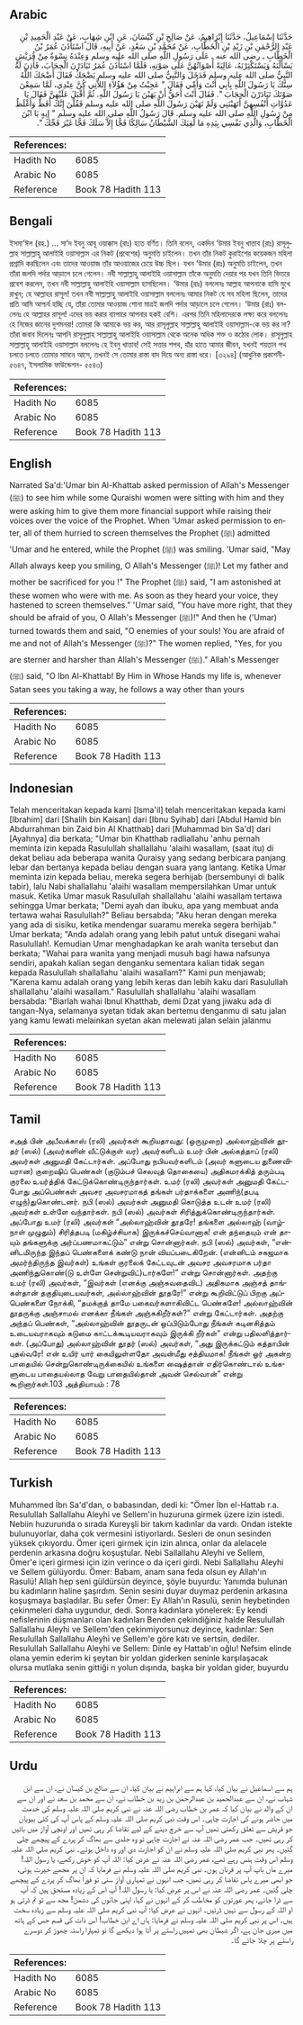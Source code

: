 ## Arabic


<div dir="rtl" lang="ar" style={{fontSize:'larger',backgroundColor:'#f8f9fa',padding:20}}>
حَدَّثَنَا إِسْمَاعِيلُ، حَدَّثَنَا إِبْرَاهِيمُ، عَنْ صَالِحِ بْنِ كَيْسَانَ، عَنِ ابْنِ شِهَابٍ، عَنْ عَبْدِ الْحَمِيدِ بْنِ عَبْدِ الرَّحْمَنِ بْنِ زَيْدِ بْنِ الْخَطَّابِ، عَنْ مُحَمَّدِ بْنِ سَعْدٍ، عَنْ أَبِيهِ، قَالَ اسْتَأْذَنَ عُمَرُ بْنُ الْخَطَّابِ ـ رضى الله عنه ـ عَلَى رَسُولِ اللَّهِ صلى الله عليه وسلم وَعِنْدَهُ نِسْوَةٌ مِنْ قُرَيْشٍ يَسْأَلْنَهُ وَيَسْتَكْثِرْنَهُ، عَالِيَةً أَصْوَاتُهُنَّ عَلَى صَوْتِهِ، فَلَمَّا اسْتَأْذَنَ عُمَرُ تَبَادَرْنَ الْحِجَابَ، فَأَذِنَ لَهُ النَّبِيُّ صلى الله عليه وسلم فَدَخَلَ وَالنَّبِيُّ صلى الله عليه وسلم يَضْحَكُ فَقَالَ أَضْحَكَ اللَّهُ سِنَّكَ يَا رَسُولَ اللَّهِ بِأَبِي أَنْتَ وَأُمِّي فَقَالَ ‏"‏ عَجِبْتُ مِنْ هَؤُلاَءِ اللاَّتِي كُنَّ عِنْدِي، لَمَّا سَمِعْنَ صَوْتَكَ تَبَادَرْنَ الْحِجَابَ ‏"‏‏.‏ فَقَالَ أَنْتَ أَحَقُّ أَنْ يَهَبْنَ يَا رَسُولَ اللَّهِ‏.‏ ثُمَّ أَقْبَلَ عَلَيْهِنَّ فَقَالَ يَا عَدُوَّاتِ أَنْفُسِهِنَّ أَتَهَبْنَنِي وَلَمْ تَهَبْنَ رَسُولَ اللَّهِ صلى الله عليه وسلم فَقُلْنَ إِنَّكَ أَفَظُّ وَأَغْلَظُ مِنْ رَسُولِ اللَّهِ صلى الله عليه وسلم‏.‏ قَالَ رَسُولُ اللَّهِ صلى الله عليه وسلم ‏"‏ إِيهٍ يَا ابْنَ الْخَطَّابِ، وَالَّذِي نَفْسِي بِيَدِهِ مَا لَقِيَكَ الشَّيْطَانُ سَالِكًا فَجًّا إِلاَّ سَلَكَ فَجًّا غَيْرَ فَجِّكَ ‏"‏‏.‏
</div>
<div style={{backgroundColor:'#f8f9fa',padding:20, marginBottom: 10}}><table> <thead> <tr> <th>References:</th> <th></th> </tr> </thead> <tbody><tr><td>Hadith No</td><td>6085</td></tr><tr><td>Arabic No</td><td>6085</td></tr><tr><td>Reference</td><td>Book 78 Hadith 113</td></tr></tbody></table></div>

## Bengali


<div dir="ltr" lang="bn" style={{fontSize:'larger',backgroundColor:'#f8f9fa',padding:20}}>
ইসমা‘ঈল (রহ.) ... সা’দ ইবনু আবূ ওয়াক্কাস (রাঃ) হতে বর্ণিত। তিনি বলেন, একদিন ‘উমার ইবনু খাত্তাব (রাঃ) রাসূলুল্লাহ সাল্লাল্লাহু আলাইহি ওয়াসাল্লাম এর নিকট (প্রবেশের) অনুমতি চাইলেন। তখন তাঁর নিকট কুরাইশের কয়েকজন মহিলা প্রশ্নাদি করছিলেন এবং তাদের আওয়াজ তাঁর আওয়াজের চেয়ে উচ্চ ছিল। যখন ‘উমার (রাঃ) অনুমতি চাইলেন, তখন তাঁরা জলদি পর্দার আড়ালে চলে গেলেন। নবী সাল্লাল্লাহু আলাইহি ওয়াসাল্লাম তাঁকে অনুমতি দেয়ার পর যখন তিনি ভিতরে প্রবেশ করলেন, তখন নবী সাল্লাল্লাহু আলাইহি ওয়াসাল্লাম হাসছিলেন। ‘উমার (রাঃ) বললেনঃ আল্লাহ আপনাকে হাসি মুখে রাখুন; হে আল্লাহর রাসূল! তখন নবী সাল্লাল্লাহু আলাইহি ওয়াসাল্লাম বললেনঃ আমার নিকট যে সব মহিলা ছিলেন, তাদের প্রতি আমি আশ্চর্য হচ্ছি যে, তাঁরা তোমার আওয়াজ শোনা মাত্রই জলদি পর্দার আড়ালে চলে গেলেন। ‘উমার (রাঃ) বললেনঃ হে আল্লাহর রাসূল! এদের ভয় করার ব্যাপারে আপনার হকই বেশি। এরপর তিনি মহিলাদেরকে লক্ষ্য করে বললেনঃ হে নিজের জানের দুশমনরা! তোমরা কি আমাকে ভয় কর, আর রাসূলুল্লাহ সাল্লাল্লাহু আলাইহি ওয়াসাল্লাম-কে ভয় কর না? তাঁরা জবাব দিলেনঃ আপনি রাসূলুল্লাহ সাল্লাল্লাহু আলাইহি ওয়াসাল্লাম থেকে অনেক অধিক শক্ত ও কঠোর লোক। রাসূলুল্লাহ সাল্লাল্লাহু আলাইহি ওয়াসাল্লাম বললেনঃ হে ইবনু খাত্তাব! সেই সত্তার শপথ, যাঁর হাতে আমার জীবন, যখনই শয়তান পথ চলতে চলতে তোমার সামনে আসে, তখনই সে তোমার রাস্তা বাদ দিয়ে অন্য রাস্তা ধরে। [৩২৯৪] (আধুনিক প্রকাশনী- ৫৬৪৭, ইসলামিক ফাউন্ডেশন- ৫৫৪৩)
</div>
<div style={{backgroundColor:'#f8f9fa',padding:20, marginBottom: 10}}><table> <thead> <tr> <th>References:</th> <th></th> </tr> </thead> <tbody><tr><td>Hadith No</td><td>6085</td></tr><tr><td>Arabic No</td><td>6085</td></tr><tr><td>Reference</td><td>Book 78 Hadith 113</td></tr></tbody></table></div>

## English


<div dir="ltr" lang="en" style={{fontSize:'larger',backgroundColor:'#f8f9fa',padding:20}}>
Narrated Sa'd:'Umar bin Al-Khattab asked permission of Allah's Messenger (ﷺ) to see him while some Quraishi women were sitting with him and they were asking him to give them more financial support while raising their voices over the voice of the Prophet. When 'Umar asked permission to enter, all of them hurried to screen themselves the Prophet (ﷺ) admitted 'Umar and he entered, while the Prophet (ﷺ) was smiling. 'Umar said, "May Allah always keep you smiling, O Allah's Messenger (ﷺ)! Let my father and mother be sacrificed for you !" The Prophet (ﷺ) said, "I am astonished at these women who were with me. As soon as they heard your voice, they hastened to screen themselves." 'Umar said, "You have more right, that they should be afraid of you, O Allah's Messenger (ﷺ)!" And then he ('Umar) turned towards them and said, "O enemies of your souls! You are afraid of me and not of Allah's Messenger (ﷺ)?" The women replied, "Yes, for you are sterner and harsher than Allah's Messenger (ﷺ)." Allah's Messenger (ﷺ) said, "O Ibn Al-Khattab! By Him in Whose Hands my life is, whenever Satan sees you taking a way, he follows a way other than yours
</div>
<div style={{backgroundColor:'#f8f9fa',padding:20, marginBottom: 10}}><table> <thead> <tr> <th>References:</th> <th></th> </tr> </thead> <tbody><tr><td>Hadith No</td><td>6085</td></tr><tr><td>Arabic No</td><td>6085</td></tr><tr><td>Reference</td><td>Book 78 Hadith 113</td></tr></tbody></table></div>

## Indonesian


<div dir="ltr" lang="id" style={{fontSize:'larger',backgroundColor:'#f8f9fa',padding:20}}>
Telah menceritakan kepada kami [Isma'il] telah menceritakan kepada kami [Ibrahim] dari [Shalih bin Kaisan] dari [Ibnu Syihab] dari [Abdul Hamid bin Abdurrahman bin Zaid bin Al Khatthab] dari [Muhammad bin Sa'd] dari [Ayahnya] dia berkata; "Umar bin Khatthab radliallahu 'anhu pernah meminta izin kepada Rasulullah shallallahu 'alaihi wasallam, (saat itu) di dekat beliau ada beberapa wanita Quraisy yang sedang berbicara panjang lebar dan bertanya kepada beliau dengan suara yang lantang. Ketika Umar meminta izin kepada beliau, mereka segera berhijab (bersembunyi di balik tabir), lalu Nabi shallallahu 'alaihi wasallam mempersilahkan Umar untuk masuk. Ketika Umar masuk Rasulullah shallallahu 'alaihi wasallam tertawa sehingga Umar berkata; "Demi ayah dan ibuku, apa yang membuat anda tertawa wahai Rasulullah?" Beliau bersabda; "Aku heran dengan mereka yang ada di sisiku, ketika mendengar suaramu mereka segera berhijab." Umar berkata; "Anda adalah orang yang lebih patut untuk disegani wahai Rasulullah!. Kemudian Umar menghadapkan ke arah wanita tersebut dan berkata; "Wahai para wanita yang menjadi musuh bagi hawa nafsunya sendiri, apakah kalian segan denganku sementara kalian tidak segan kepada Rasulullah shallallahu 'alaihi wasallam?" Kami pun menjawab; "Karena kamu adalah orang yang lebih keras dan lebih kaku dari Rasulullah shallallahu 'alaihi wasallam." Rasulullah shallallahu 'alaihi wasallam bersabda: "Biarlah wahai Ibnul Khatthab, demi Dzat yang jiwaku ada di tangan-Nya, selamanya syetan tidak akan bertemu denganmu di satu jalan yang kamu lewati melainkan syetan akan melewati jalan selain jalanmu
</div>
<div style={{backgroundColor:'#f8f9fa',padding:20, marginBottom: 10}}><table> <thead> <tr> <th>References:</th> <th></th> </tr> </thead> <tbody><tr><td>Hadith No</td><td>6085</td></tr><tr><td>Arabic No</td><td>6085</td></tr><tr><td>Reference</td><td>Book 78 Hadith 113</td></tr></tbody></table></div>

## Tamil


<div dir="ltr" lang="ta" style={{fontSize:'larger',backgroundColor:'#f8f9fa',padding:20}}>
சஅத் பின் அபீவக்காஸ் (ரலி) அவர்கள் கூறியதாவது: (ஒருமுறை) அல்லாஹ்வின் தூதர் (ஸல்) (அவர்களின் வீட்டுக்குள் வர) அவர்களிடம் உமர் பின் அல்கத்தாப் (ரலி) அவர்கள் அனுமதி கேட்டார்கள். அப்போது நபியவர்களிடம் (அவர் களுடைய துணைவியரான) குறைஷிப் பெண்கள் (குடும்பச் செலவுத் தொகையை) அதிகமாக்கித் தரும்படி குரலை உயர்த்திக் கேட்டுக்கொண்டிருந்தார்கள். உமர் (ரலி) அவர்கள் அனுமதி கேட்டபோது அப்பெண்கள் அவசர அவசரமாகத் தங்கள் பர்தாக்களை அணிந்(தபடி எழுந்)துகொண்டனர். நபி (ஸல்) அவர்கள் அனுமதி கொடுத்த உடன் உமர் (ரலி) அவர்கள் உள்ளே வந்தார்கள். நபி (ஸல்) அவர்கள் சிரித்துக்கொண்டிருந்தார்கள். அப்போது உமர் (ரலி) அவர்கள் “அல்லாஹ்வின் தூதரே! தங்களை அல்லாஹ் (வாழ்நாள் முழுதும்) சிரித்தபடி (மகிழ்ச்சியாக) இருக்கச்செய்வானாக! என் தந்தையும் என் தாயும் தங்களுக்கு அர்ப்பணமாகட்டும்” என்று சொன்னார்கள். நபி (ஸல்) அவர்கள், “என்னிடமிருந்த இந்தப் பெண்களைக் கண்டு நான் வியப்படைகிறேன். (என்னிடம் சகஜமாக அமர்ந்திருந்த இவர்கள்) உங்கள் குரலைக் கேட்டவுடன் அவசர அவசரமாக பர்தா அணிந்துகொண்(டு உள்ளே சென்றுவிட்)டார்களே!” என்று சொன்னார்கள். அதற்கு உமர் (ரலி) அவர்கள், “இவர்கள் (எனக்கு அஞ்சுவதைவிட) அதிகமாக அஞ்சத் தாங்கள்தான் தகுதியுடையவர்கள், அல்லாஹ்வின் தூதரே!” என்று கூறிவிட்டுப் பிறகு அப்பெண்களை நோக்கி, “தமக்குத் தாமே பகைவர்களாகிவிட்ட பெண்களே! அல்லாஹ்வின் தூதருக்கு அஞ்சாமல் எனக்கா நீங்கள் அஞ்சுகிறீர்கள்?” என்று கேட்டார்கள். அதற்கு அந்தப் பெண்கள், “அல்லாஹ்வின் தூதருடன் ஒப்பிடும்போது நீங்கள் கடினசித்தம் உடையவராகவும் கடுமை காட்டக்கூடியவராகவும் இருக்கி றீர்கள்” என்று பதிலளித்தார்கள். (அப்போது) அல்லாஹ்வின் தூதர் (ஸல்) அவர்கள், “அது இருக்கட்டும் கத்தாபின் புதல்வரே! என் உயிர் யார் கையிலுள்ளதோ அவன்மீது சத்தியமாக! நீங்கள் ஓர் அகன்ற பாதையில் சென்றுகொண்டிருக்கையில் உங்களை ஷைத்தான் எதிர்கொண்டால் உங்களுடைய பாதையல்லாத வேறு பாதையில்தான் அவன் செல்வான்” என்று கூறினார்கள்.103 அத்தியாயம் : 78
</div>
<div style={{backgroundColor:'#f8f9fa',padding:20, marginBottom: 10}}><table> <thead> <tr> <th>References:</th> <th></th> </tr> </thead> <tbody><tr><td>Hadith No</td><td>6085</td></tr><tr><td>Arabic No</td><td>6085</td></tr><tr><td>Reference</td><td>Book 78 Hadith 113</td></tr></tbody></table></div>

## Turkish


<div dir="ltr" lang="tr" style={{fontSize:'larger',backgroundColor:'#f8f9fa',padding:20}}>
Muhammed İbn Sa'd'dan, o babasından, dedi ki: "Ömer İbn el-Hattab r.a. Resulullah Sallallahu Aleyhi ve Sellem'in huzuruna girmek üzere izin istedi. Nebiin huzurunda o sırada Kureyşli bir takım kadınlar da vardı. Ondan istekte bulunuyorlar, daha çok vermesini istiyorlardı. Sesleri de onun sesinden yüksek çıkıyordu. Ömer içeri girmek için izin alınca, onlar da alelacele perdenin arkasına doğru koşuştular. Nebi Sallallahu Aleyhi ve Sellem, Ömer'e içeri girmesi için izin verince o da içeri girdi. Nebi Sallallahu Aleyhi ve Sellem gülüyordu. Ömer: Babam, anam sana feda olsun ey Allah'ın Rasulü! Allah hep seni güldürsün deyince, şöyle buyurdu: Yanımda bulunan bu kadınların haline şaşırdım. Senin sesini duyar duymaz perdenin arkasına koşuşmaya başladılar. Bu sefer Ömer: Ey Allah'ın Rasulü, senin heybetinden çekinmeleri daha uygundur, dedi. Sonra kadınlara yönelerek: Ey kendi nefislerinin düşmanları olan kadınları Benden çekindiğiniz halde Resulullah Sallallahu Aleyhi ve Sellem'den çekinmiyorsunuz deyince, kadınlar: Sen Resulullah Sallallahu Aleyhi ve Sellem'e göre katı ve sertsin, dediler. Resulullah Sallallahu Aleyhi ve Sellem: Dinle ey Hattab'ın oğlu! Nefsim elinde olana yemin ederim ki şeytan bir yoldan giderken seninle karşılaşacak olursa mutlaka senin gittiği n yolun dışında, başka bir yoldan gider, buyurdu
</div>
<div style={{backgroundColor:'#f8f9fa',padding:20, marginBottom: 10}}><table> <thead> <tr> <th>References:</th> <th></th> </tr> </thead> <tbody><tr><td>Hadith No</td><td>6085</td></tr><tr><td>Arabic No</td><td>6085</td></tr><tr><td>Reference</td><td>Book 78 Hadith 113</td></tr></tbody></table></div>

## Urdu


<div dir="rtl" lang="ur" style={{fontSize:'larger',backgroundColor:'#f8f9fa',padding:20}}>
ہم سے اسماعیل نے بیان کیا، کہا ہم سے ابراہیم نے بیان کیا، ان سے صالح بن کیسان نے، ان سے ابن شہاب نے، ان سے عبدالحمید بن عبدالرحمٰن بن زید بن خطاب نے، ان سے محمد بن سعد نے اور ان سے ان کے والد نے بیان کیا کہ عمر بن خطاب رضی اللہ عنہ نے نبی کریم صلی اللہ علیہ وسلم کی خدمت میں حاضر ہونے کی اجازت چاہی۔ اس وقت نبی کریم صلی اللہ علیہ وسلم کے پاس آپ کی کئی بیویاں جو قریش سے تعلق رکھتی تھیں آپ سے خرچ دینے کے لیے تقاضا کر رہی تھیں اور اونچی آواز میں باتیں کر رہی تھیں۔ جب عمر رضی اللہ عنہ نے اجازت چاہی تو وہ جلدی سے بھاگ کر پردے کے پیچھے چلی گئیں۔ پھر نبی کریم صلی اللہ علیہ وسلم نے ان کو اجازت دی اور وہ داخل ہوئے۔ نبی کریم صلی اللہ علیہ وسلم اس وقت ہنس رہے تھے، عمر رضی اللہ عنہ نے عرض کیا: اللہ آپ کو خوش رکھے، یا رسول اللہ! میرے ماں باپ آپ پر قربان ہوں۔ نبی کریم صلی اللہ علیہ وسلم نے فرمایا کہ ان پر مجھے حیرت ہوئی، جو ابھی میرے پاس تقاضا کر رہی تھیں، جب انہوں نے تمہاری آواز سنی تو فوراً بھاگ کر پردے کے پیچھے چلی گئیں۔ عمر رضی اللہ عنہ نے اس پر عرض کیا: یا رسول اللہ! آپ اس کے زیادہ مستحق ہیں کہ آپ سے ڈرا جائے، پھر عورتوں کو مخاطب کر کے انہوں نے کہا، اپنی جانوں کی دشمن! مجھ سے تو تم ڈرتی ہو او اللہ کے رسول سے نہیں ڈرتیں۔ انہوں نے عرض کیا: آپ نبی کریم صلی اللہ علیہ وسلم سے زیادہ سخت ہیں۔ اس پر نبی کریم صلی اللہ علیہ وسلم نے فرمایا: ہاں اے ابن خطاب! اس ذات کی قسم جس کے ہاتھ میں میری جان ہے، اگر شیطان بھی تمہیں راستے پر آتا ہوا دیکھے گا تو تمہارا راستہ چھوڑ کر دوسرے راستے پر چلا جائے گا۔
</div>
<div style={{backgroundColor:'#f8f9fa',padding:20, marginBottom: 10}}><table> <thead> <tr> <th>References:</th> <th></th> </tr> </thead> <tbody><tr><td>Hadith No</td><td>6085</td></tr><tr><td>Arabic No</td><td>6085</td></tr><tr><td>Reference</td><td>Book 78 Hadith 113</td></tr></tbody></table></div>